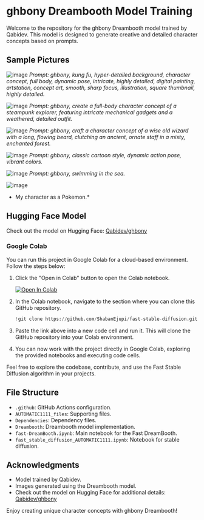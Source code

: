 # ghbony Dreambooth Model Training

Welcome to the repository for the ghbony Dreambooth model trained by Qabidev. This model is designed to generate creative and detailed character concepts based on prompts.

## Sample Pictures

![image](https://github.com/ShabanEjupi/fast-stable-diffusion/assets/101940223/a9fc979e-a8dd-4f69-8ab7-535edf435b6e)
*Prompt: ghbony, kung fu, hyper-detailed background, character concept, full body, dynamic pose, intricate, highly detailed, digital painting, artstation, concept art, smooth, sharp focus, illustration, square thumbnail, highly detailed.*

![image](https://github.com/ShabanEjupi/fast-stable-diffusion/assets/101940223/7dd7c3ed-e123-458e-ac0e-70d76d1ef0c5)
*Prompt: ghbony, create a full-body character concept of a steampunk explorer, featuring intricate mechanical gadgets and a weathered, detailed outfit.*

![image](https://github.com/ShabanEjupi/fast-stable-diffusion/assets/101940223/7a89b0b5-c125-4d58-997b-ddfb450ed2f1)
*Prompt: ghbony, craft a character concept of a wise old wizard with a long, flowing beard, clutching an ancient, ornate staff in a misty, enchanted forest.*

![image](https://github.com/ShabanEjupi/fast-stable-diffusion/assets/101940223/f8fcb28c-3bb3-49c6-8356-e04fd23466a2)
*Prompt: ghbony, classic cartoon style, dynamic action pose, vibrant colors.*

![image](https://github.com/ShabanEjupi/fast-stable-diffusion/assets/101940223/708c7779-fe00-4967-a403-cda3b468f693)
*Prompt: ghbony, swimming in the sea.*

![image](https://github.com/ShabanEjupi/fast-stable-diffusion/assets/101940223/fa8a679e-0b9f-4ae0-b38e-beb13e6bffb5)
* My character as a Pokemon.*

## Hugging Face Model

Check out the model on Hugging Face: [Qabidev/ghbony](https://huggingface.co/Qabidev/ghbony)
### Google Colab

You can run this project in Google Colab for a cloud-based environment. Follow the steps below:

1. Click the "Open in Colab" button to open the Colab notebook.

    [![Open In Colab](https://colab.research.google.com/assets/colab-badge.svg)](https://colab.research.google.com/github/ShabanEjupi/fast-stable-diffusion/blob/main/fast-DreamBooth.ipynb)

2. In the Colab notebook, navigate to the section where you can clone this GitHub repository.

    ```python
    !git clone https://github.com/ShabanEjupi/fast-stable-diffusion.git
    ```

3. Paste the link above into a new code cell and run it. This will clone the GitHub repository into your Colab environment.

4. You can now work with the project directly in Google Colab, exploring the provided notebooks and executing code cells.

Feel free to explore the codebase, contribute, and use the Fast Stable Diffusion algorithm in your projects.

## File Structure

- `.github`: GitHub Actions configuration.
- `AUTOMATIC1111_files`: Supporting files.
- `Dependencies`: Dependency files.
- `Dreambooth`: Dreambooth model implementation.
- `fast-DreamBooth.ipynb`: Main notebook for the Fast DreamBooth.
- `fast_stable_diffusion_AUTOMATIC1111.ipynb`: Notebook for stable diffusion.

## Acknowledgments

- Model trained by Qabidev.
- Images generated using the Dreambooth model.
- Check out the model on Hugging Face for additional details: [Qabidev/ghbony](https://huggingface.co/Qabidev/ghbony)


Enjoy creating unique character concepts with ghbony Dreambooth!
